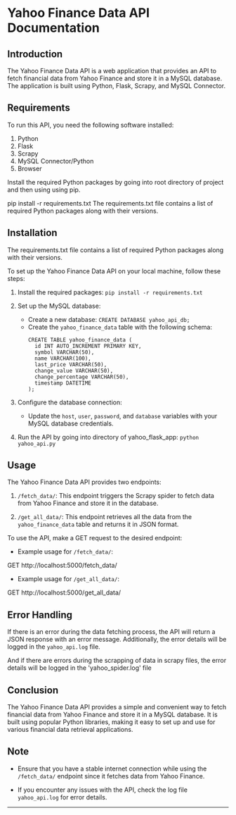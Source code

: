 # Yahoo Finance Data API Documentation

## Introduction

The Yahoo Finance Data API is a web application that provides an API to fetch financial data from Yahoo Finance and store it in a MySQL database. The application is built using Python, Flask, Scrapy, and MySQL Connector.

## Requirements
To run this API, you need the following software installed:

1. Python
2. Flask
3. Scrapy
4. MySQL Connector/Python
5. Browser

Install the required Python packages by going into root directory of project and then using using pip.

pip install -r requirements.txt
The requirements.txt file contains a list of required Python packages along with their versions.

## Installation


The requirements.txt file contains a list of required Python packages along with their versions.

To set up the Yahoo Finance Data API on your local machine, follow these steps:


1. Install the required packages: `pip install -r requirements.txt`

2. Set up the MySQL database:
   - Create a new database: `CREATE DATABASE yahoo_api_db;`
   - Create the `yahoo_finance_data` table with the following schema:
     ```
     CREATE TABLE yahoo_finance_data (
       id INT AUTO_INCREMENT PRIMARY KEY,
       symbol VARCHAR(50),
       name VARCHAR(100),
       last_price VARCHAR(50),
       change_value VARCHAR(50),
       change_percentage VARCHAR(50),
       timestamp DATETIME
     );
     ```

3. Configure the database connection:

   - Update the `host`, `user`, `password`, and `database` variables with your MySQL database credentials.

4. Run the API by going into directory of yahoo_flask_app: `python yahoo_api.py`

## Usage

The Yahoo Finance Data API provides two endpoints:

1. `/fetch_data/`: This endpoint triggers the Scrapy spider to fetch data from Yahoo Finance and store it in the database.

2. `/get_all_data/`: This endpoint retrieves all the data from the `yahoo_finance_data` table and returns it in JSON format.

To use the API, make a GET request to the desired endpoint:

- Example usage for `/fetch_data/`:

GET http://localhost:5000/fetch_data/

- Example usage for `/get_all_data/`:

GET http://localhost:5000/get_all_data/


## Error Handling

If there is an error during the data fetching process, the API will return a JSON response with an error message. Additionally, the error details will be logged in the `yahoo_api.log` file.

And if there are errors during the scrapping of data in scrapy files, the error details will be logged in the 'yahoo_spider.log' file

## Conclusion

The Yahoo Finance Data API provides a simple and convenient way to fetch financial data from Yahoo Finance and store it in a MySQL database. It is built using popular Python libraries, making it easy to set up and use for various financial data retrieval applications.

## Note

- Ensure that you have a stable internet connection while using the `/fetch_data/` endpoint since it fetches data from Yahoo Finance.

- If you encounter any issues with the API, check the log file `yahoo_api.log` for error details.


---


